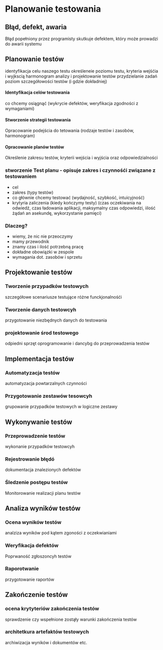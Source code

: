 # Planowanie testowania

<!-- 7 zasad, co to testowanie, po co testowanie, weryfikacja a walidacja, planowanie testów -->

## Błąd, defekt, awaria
Błąd popełniony przez programisty skutkuje defektem, który może prowadzi do awarii systemu

## Planowanie testów

identyfikacja celu naszego testu
określeneie poziomu testu, kryteria wejśćia i wyjkscią
harmonogram analizy i projektowanie testów
przydzielanie zadań
poziom szczegółowości testów (i gdzie dokładniej)

#### Identyfikacja celów testowania
co chcemy osiągnąć (wykrycie defektów, weryfikacja zgodności z wymaganiami)

#### Stworzenie strategii testowania
Opracowanie podejścia do tetowania (rodzaje testów i zasobów, harmonogram)

#### Opracowanie planów testów
Określenie zakresu testów, kryterii wejścia i wyjścia oraz odpowiedzialności

### stworzenie **Test planu** - opisuje zakres i czynnośći związane z testowaniem
- cel
- zakres (typy testów)
- co głównie chcemy testować (wydajność, szybkość, intuicyjność)
 - krytyria zaliczenia (kiedy kończymy testy) (czas oczekiwania na odwiedź, czas ładowania aplikacji, maksymalny czas odpowiedzi, iilość żądań an asekundę, wykorzystanie pamięci)  

### Dlaczeg?
- wiemy, że nic nie przeoczymy
- mamy przewodnik
- znamy czas i ilość potrzebną pracę
- dokładne obowiązki w zespole
- wymagania dot. zasobów i sprzetu

## Projektowanie testów

### Tworzenie przypadków testowych
szczegółowe scenariusze testujące różne funckjonalnośći

### Tworzenie danych testowcyh
przygotowanie niezbędnych danych do testowania

### projektowanie środ testowego
odpiedni sprzęt oprogramowanie i dancybg do przeprowadzenia testów

## Implementacja testów

### Automatyzacja testów
automatyzacja powtarzalnych czynności

### Przygotowanie zestawów tesowcyh
grupowanie przypadków testowych w logiczne zestawy

## Wykonywanie testów

### Przeprowadzenie testów
wykonanie przypadków testowcyh

### Rejestrowanie błędó
dokumentacja znalezionych defektów

### Śledzenie postępu testów
Monitorowanie realizacji planu testów

## Analiza wyników testów

### Ocena wyników testów
analziza wyników pod kątem zgoności z oczekwianiami

### Weryfikacja defektów
Poprwaność zgłoszoncyh testów

### Raporotwanie
przygotowanie raportów

## Zakończenie testów

### ocena krytyteriów zakończenia testów
sprawdzenie czy wspełnione zostąły warunki zakończenia testów

### architetkura artefaktów testowych
archiwizacja wyników i dokumentów etc.
